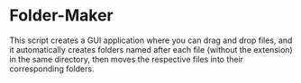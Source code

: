 # Folder-Maker
This script creates a GUI application where you can drag and drop files, and it automatically creates folders named after each file (without the extension) in the same directory, then moves the respective files into their corresponding folders.
